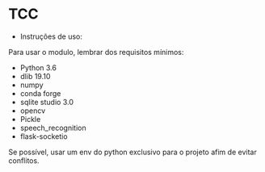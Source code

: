 # TCC
- Instruções de uso:

Para usar o modulo, lembrar dos requisitos mínimos:

- Python 3.6
- dlib 19.10
- numpy
- conda forge
- sqlite studio 3.0
- opencv
- Pickle
- speech_recognition
- flask-socketio

Se possível, usar um env do python exclusivo para o projeto afim de evitar conflitos.
